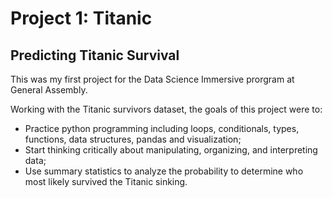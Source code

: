 # Project 1: Titanic

## Predicting Titanic Survival

This was my first project for the Data Science Immersive prorgram at General Assembly.

Working with the Titanic survivors dataset, the goals of this project were to:
- Practice python programming including loops, conditionals, types, functions, data structures, pandas and visualization;
- Start thinking critically about manipulating, organizing, and interpreting data;
- Use summary statistics to analyze the probability to determine who most likely survived the Titanic sinking.